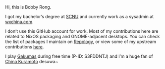 Hi, this is Bobby Rong.

I got my bachelor’s degree at [SCNU](https://english.scnu.edu.cn/) and currently work as a sysadmin at [wxchina.com](https://www.wxchina.com/).

I don’t use this GitHub account for work. Most of my contributions here are related to NixOS packaging and GNOME-adjacent desktops.
You can check the list of packages I maintain on [Repology](https://repology.org/maintainer/rjl931189261@126.com),
or view some of my upstream contributions [here](https://github.com/search?q=author%3Abobby285271+org%3Aelementary+org%3Axfce-mirror+org%3AGNOME+org%3Amate-desktop+org%3ABuddiesOfBudgie+org%3Alinuxmint&type=commits&s=author-date&o=desc).

I play [Gakumas](https://gakuen.idolmaster-official.jp) during free time (P-ID: S3FDDNTJ) and I’m a huge fan of [China Kuramoto](https://gakuen.idolmaster-official.jp/idol/china/) desuwa~
